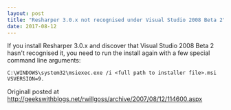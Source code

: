 ```yaml
---
layout: post
title: "Resharper 3.0.x not recognised under Visual Studio 2008 Beta 2"
date: 2017-08-12
---
```


If you install Resharper 3.0.x and discover that Visual Studio 2008 Beta 2 hasn't recognised it, you need to run the install again with a few special command line arguments:

`C:\WINDOWS\system32\msiexec.exe /i <full path to installer file>.msi VSVERSION=9.`

Originall posted at http://geekswithblogs.net/rwillgoss/archive/2007/08/12/114600.aspx
